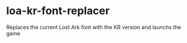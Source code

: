 # loa-kr-font-replacer
 Replaces the current Lost Ark font with the KR version and launchs the game
